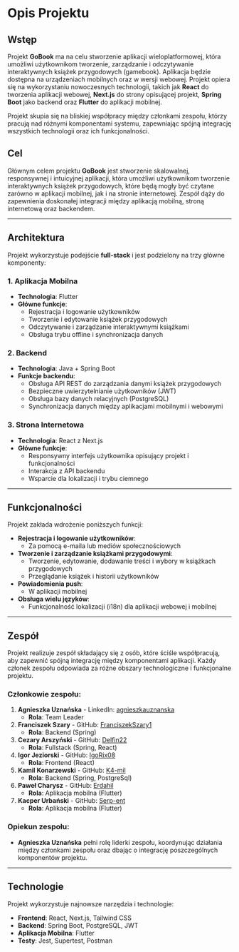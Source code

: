 # Opis Projektu

## Wstęp

Projekt **GoBook** ma na celu stworzenie aplikacji wieloplatformowej, która umożliwi użytkownikom tworzenie, zarządzanie i odczytywanie interaktywnych książek przygodowych (gamebook). Aplikacja będzie dostępna na urządzeniach mobilnych oraz w wersji webowej. Projekt opiera się na wykorzystaniu nowoczesnych technologii, takich jak **React** do tworzenia aplikacji webowej, **Next.js** do strony opisującej projekt, **Spring Boot** jako backend oraz **Flutter** do aplikacji mobilnej.

Projekt skupia się na bliskiej współpracy między członkami zespołu, którzy pracują nad różnymi komponentami systemu, zapewniając spójną integrację wszystkich technologii oraz ich funkcjonalności.

## Cel

Głównym celem projektu **GoBook** jest stworzenie skalowalnej, responsywnej i intuicyjnej aplikacji, która umożliwi użytkownikom tworzenie interaktywnych książek przygodowych, które będą mogły być czytane zarówno w aplikacji mobilnej, jak i na stronie internetowej. Zespół dąży do zapewnienia doskonałej integracji między aplikacją mobilną, stroną internetową oraz backendem.

---

## Architektura

Projekt wykorzystuje podejście **full-stack** i jest podzielony na trzy główne komponenty:

### 1. Aplikacja Mobilna

- **Technologia**: Flutter
- **Główne funkcje**:
  - Rejestracja i logowanie użytkowników
  - Tworzenie i edytowanie książek przygodowych
  - Odczytywanie i zarządzanie interaktywnymi książkami
  - Obsługa trybu offline i synchronizacja danych

### 2. Backend

- **Technologia**: Java + Spring Boot
- **Funkcje backendu**:
  - Obsługa API REST do zarządzania danymi książek przygodowych
  - Bezpieczne uwierzytelnianie użytkowników (JWT)
  - Obsługa bazy danych relacyjnych (PostgreSQL)
  - Synchronizacja danych między aplikacjami mobilnymi i webowymi

### 3. Strona Internetowa

- **Technologia**: React z Next.js
- **Główne funkcje**:
  - Responsywny interfejs użytkownika opisujący projekt i funkcjonalności
  - Interakcja z API backendu
  - Wsparcie dla lokalizacji i trybu ciemnego

---

## Funkcjonalności

Projekt zakłada wdrożenie poniższych funkcji:

- **Rejestracja i logowanie użytkowników**:
  - Za pomocą e-maila lub mediów społecznościowych
- **Tworzenie i zarządzanie książkami przygodowymi**:
  - Tworzenie, edytowanie, dodawanie treści i wybory w książkach przygodowych
  - Przeglądanie książek i historii użytkowników
- **Powiadomienia push**:
  - W aplikacji mobilnej
- **Obsługa wielu języków**:
  - Funkcjonalność lokalizacji (i18n) dla aplikacji webowej i mobilnej

---

## Zespół

Projekt realizuje zespół składający się z osób, które ściśle współpracują, aby zapewnić spójną integrację między komponentami aplikacji. Każdy członek zespołu odpowiada za różne obszary technologiczne i funkcjonalne projektu.

### Członkowie zespołu:

1. **Agnieszka Uznańska** - LinkedIn: [agnieszkauznanska](https://linkedin.com/in/agnieszkauznanska)
   - **Rola**: Team Leader
2. **Franciszek Szary** - GitHub: [FranciszekSzary1](https://github.com/FranciszekSzary1)
   - **Rola**: Backend (Spring)
3. **Cezary Arszyński** - GitHub: [Delfin22](https://github.com/Delfin22)
   - **Rola**: Fullstack (Spring, React)
4. **Igor Jeziorski** - GitHub: [IgoRix08](https://github.com/IgoRix08)
   - **Rola**: Frontend (React)
5. **Kamil Konarzewski** - GitHub: [K4-mil](https://github.com/K4-mil)
   - **Rola**: Backend (Spring, PostgreSql)
6. **Paweł Charysz** - GitHub: [Erdahil](https://github.com/Erdahil)
   - **Rola**: Aplikacja mobilna (Flutter)
7. **Kacper Urbański** - GitHub: [Serp-ent](https://github.com/Serp-ent)
   - **Rola**: Aplikacja mobilna (Flutter)

### Opiekun zespołu:

- **Agnieszka Uznańska** pełni rolę liderki zespołu, koordynując działania między członkami zespołu oraz dbając o integrację poszczególnych komponentów projektu.

---

## Technologie

Projekt wykorzystuje najnowsze narzędzia i technologie:

- **Frontend**: React, Next.js, Tailwind CSS
- **Backend**: Spring Boot, PostgreSQL, JWT
- **Aplikacja Mobilna**: Flutter
- **Testy**: Jest, Supertest, Postman
